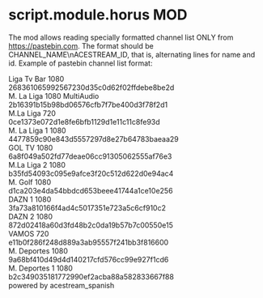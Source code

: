 # script.module.horus MOD

The mod allows reading specially formatted channel list ONLY from https://pastebin.com. The format should be CHANNEL_NAME\nACESTREAM_ID, that is, alternating lines for name and id. Example of pastebin channel list format:

Liga Tv Bar 1080  
268361065992567230d35c0d62f02ffdebe8be2d  
M. La Liga 1080 MultiAudio  
2b16391b15b98bd06576cfb7f7be400d3f78f2d1  
M.La Liga 720   
0ce1373e072d1e8fe6bfb1129d1e11c11c8fe93d  
M. La Liga 1 1080  
4477859c90e843d5557297d8e27b64783baeaa29  
GOL TV 1080  
6a8f049a502fd77deae06cc91305062555af76e3  
M.La Liga 2 1080  
b35fd54093c095e9afce3f20c512d622d0e94ac4  
M. Golf 1080  
d1ca203e4da54bbdcd653beee41744a1ce10e256  
DAZN 1 1080  
3fa73a810166f4ad4c5017351e723a5c6cf910c2  
DAZN 2 1080  
872d02418a60d3fd48b2c0da19b57b7c00550e15  
VAMOS 720  
e11b0f286f248d889a3ab95557f241bb3f816600  
M. Deportes 1080  
9a68bf410d49d4d140217cfd576cc99e927f1cd6  
M. Deportes 1 1080  
b2c349035181772990ef2acba88a582833667f88  
 powered by acestream_spanish  
